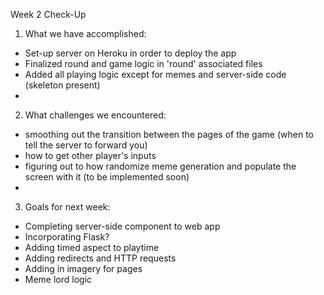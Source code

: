 Week 2 Check-Up

1. What we have accomplished:

- Set-up server on Heroku in order to deploy the app
- Finalized round and game logic in 'round' associated files
- Added all playing logic except for memes and server-side code (skeleton present)
-

2. What challenges we encountered:

- smoothing out the transition between the pages of the game (when to tell the server to forward you)
- how to get other player's inputs
- figuring out to how randomize meme generation and populate the screen with it (to be implemented soon)
-

3. Goals for next week:

- Completing server-side component to web app
- Incorporating Flask?
- Adding timed aspect to playtime
- Adding redirects and HTTP requests
- Adding in imagery for pages
- Meme lord logic